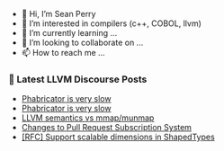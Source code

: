- 👋 Hi, I’m Sean Perry
- 👀 I’m interested in compilers (c++, COBOL, llvm)
- 🌱 I’m currently learning ...
- 💞️ I’m looking to collaborate on ...
- 📫 How to reach me ...

<!---
s66perry/s66perry is a ✨ special ✨ repository because its `README.md` (this file) appears on your GitHub profile.
You can click the Preview link to take a look at your changes.
--->
### 📕 Latest LLVM Discourse Posts

<!-- DISCOURSE-LLVM:START -->
- [Phabricator is very slow](https://discourse.llvm.org/t/phabricator-is-very-slow/73132#post_11)
- [Phabricator is very slow](https://discourse.llvm.org/t/phabricator-is-very-slow/73132#post_10)
- [LLVM semantics vs mmap/munmap](https://discourse.llvm.org/t/llvm-semantics-vs-mmap-munmap/73330#post_1)
- [Changes to Pull Request Subscription System](https://discourse.llvm.org/t/changes-to-pull-request-subscription-system/73296#post_14)
- [[RFC] Support scalable dimensions in ShapedTypes](https://discourse.llvm.org/t/rfc-support-scalable-dimensions-in-shapedtypes/73260#post_20)
<!-- DISCOURSE-LLVM:END -->
